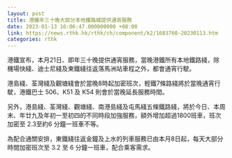 ```yaml
---
layout: post
title: 港鐵年三十晚大部分本地鐵路綫提供通宵服務
date: 2023-01-13 16:06:47.000000000 +08:00
link: https://news.rthk.hk/rthk/ch/component/k2/1683760-20230113.htm
categories: rthk
---
```


港鐵宣布，本月21日、即年三十晚提供通宵服務，當晚港鐵所有本地鐵路綫，除機場快綫、迪士尼綫及東鐵綫往返落馬洲站車程之外，都會通宵行駛。

港島綫、荃灣綫及觀塘綫會於當晚8時起加密班次，輕鐵7條路綫將於當晚通宵行駛，港鐵巴士 506、K51 及 K54 則會於當晚延長服務時間。

另外，港島綫、荃灣綫、觀塘綫、南港島綫及屯馬綫五條鐵路綫，將於今日、本周末、年廿九及年初一至初四的不同時段加強服務，額外增加超過1800班車，班次加密至 2.3至約6 分鐘一班車不等。

為配合通關安排，東鐵綫往返金鐘及上水的列車服務已由本月8日起，每天大部分時間加密班次至 3.2 至 6 分鐘一班車，配合乘客需求。
